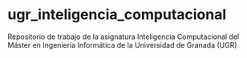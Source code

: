 # ugr_inteligencia_computacional
Repositorio de trabajo de la asignatura Inteligencia Computacional del Máster en Ingeniería Informática de la Universidad de Granada (UGR)
